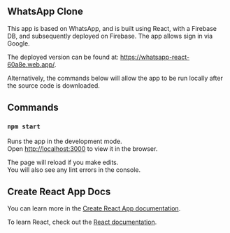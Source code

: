 ## WhatsApp Clone
This app is based on WhatsApp, and is built using React, with a Firebase DB, and subsequently deployed on Firebase. The app allows sign in via Google.

The deployed version can be found at: https://whatsapp-react-60a8e.web.app/.

Alternatively, the commands below will allow the app to be run locally after the source code is downloaded.

## Commands
### `npm start`

Runs the app in the development mode.\
Open [http://localhost:3000](http://localhost:3000) to view it in the browser.

The page will reload if you make edits.\
You will also see any lint errors in the console.

## Create React App Docs

You can learn more in the [Create React App documentation](https://facebook.github.io/create-react-app/docs/getting-started).

To learn React, check out the [React documentation](https://reactjs.org/).